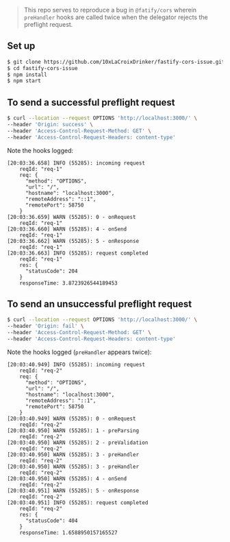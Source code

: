 > This repo serves to reproduce a bug in `@fatify/cors` wherein `preHandler` hooks
> are called twice when the delegator rejects the preflight request.

## Set up

```bash
$ git clone https://github.com/10xLaCroixDrinker/fastify-cors-issue.git
$ cd fastify-cors-issue
$ npm install
$ npm start
```

## To send a successful preflight request

```bash
$ curl --location --request OPTIONS 'http://localhost:3000/' \
--header 'Origin: success' \
--header 'Access-Control-Request-Method: GET' \
--header 'Access-Control-Request-Headers: content-type'
```

Note the hooks logged:

```
[20:03:36.658] INFO (55285): incoming request
    reqId: "req-1"
    req: {
      "method": "OPTIONS",
      "url": "/",
      "hostname": "localhost:3000",
      "remoteAddress": "::1",
      "remotePort": 58750
    }
[20:03:36.659] WARN (55285): 0 - onRequest
    reqId: "req-1"
[20:03:36.660] WARN (55285): 4 - onSend
    reqId: "req-1"
[20:03:36.662] WARN (55285): 5 - onResponse
    reqId: "req-1"
[20:03:36.663] INFO (55285): request completed
    reqId: "req-1"
    res: {
      "statusCode": 204
    }
    responseTime: 3.8723926544189453
```

## To send an unsuccessful preflight request

```bash
$ curl --location --request OPTIONS 'http://localhost:3000/' \
--header 'Origin: fail' \
--header 'Access-Control-Request-Method: GET' \
--header 'Access-Control-Request-Headers: content-type'
```

Note the hooks logged (`preHandler` appears twice):

```
[20:03:40.949] INFO (55285): incoming request
    reqId: "req-2"
    req: {
      "method": "OPTIONS",
      "url": "/",
      "hostname": "localhost:3000",
      "remoteAddress": "::1",
      "remotePort": 58750
    }
[20:03:40.949] WARN (55285): 0 - onRequest
    reqId: "req-2"
[20:03:40.950] WARN (55285): 1 - preParsing
    reqId: "req-2"
[20:03:40.950] WARN (55285): 2 - preValidation
    reqId: "req-2"
[20:03:40.950] WARN (55285): 3 - preHandler
    reqId: "req-2"
[20:03:40.950] WARN (55285): 3 - preHandler
    reqId: "req-2"
[20:03:40.950] WARN (55285): 4 - onSend
    reqId: "req-2"
[20:03:40.951] WARN (55285): 5 - onResponse
    reqId: "req-2"
[20:03:40.951] INFO (55285): request completed
    reqId: "req-2"
    res: {
      "statusCode": 404
    }
    responseTime: 1.6588950157165527
```
